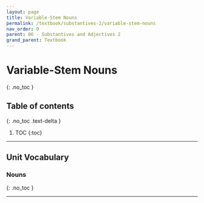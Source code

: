 ```yaml
---
layout: page
title: Variable-Stem Nouns
permalink: /textbook/substantives-2/variable-stem-nouns
nav_order: 0
parent: 06 - Substantives and Adjectives 2
grand_parent: Textbook
---
```


# Variable-Stem Nouns
{: .no_toc }

## Table of contents
{: .no_toc .text-delta }

1. TOC
{:toc}

***

## Unit Vocabulary

### Nouns
{: .no_toc }

***
